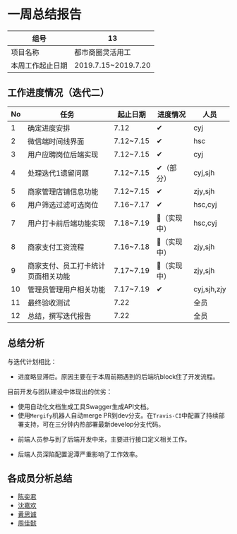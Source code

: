 # 一周总结报告

| 组号             | 13                  |
| ---------------- | ------------------- |
| 项目名称         | 都市商圈灵活用工    |
| 本周工作起止日期 | 2019.7.15~2019.7.20 |

## 工作进度情况（迭代二）


| No   | 任务                       | 起止日期  | 进度情况 | 人员    |
| ---- | -------------------------- | --------- | ------- | ------- |
| 1    | 确定进度安排               | 7.12      | ✔ | cyj     |
| 2    | 微信端时间线界面           | 7.12~7.15 | ✔ | hsc  |
| 3    | 用户应聘岗位后端实现                     | 7.12~7.15 | ✔ | cyj     |
| 4    | 处理迭代1遗留问题                        | 7.12~7.15 | ✔（部分） | cyj,sjh |
| 5    | 商家管理店铺信息功能      | 7.12~7.15 | ✔ | zjy,sjh |
| 6    | 用户筛选过滤可选岗位                     | 7.16~7.17 | ✔ | hsc,cyj |
| 7    | 用户打卡前后端功能实现                   | 7.18~7.19 | 🔵（实现中） | hsc,cyj |
| 8    | 商家支付工资流程                         | 7.16~7.18 | 🔵（实现中） | zjy,sjh |
| 9    | 商家支付、员工打卡统计页面相关功能 | 7.17~7.19 | 🔵（实现中） | zjy,sjh |
| 10 | 管理员管理用户相关功能 | 7.17~7.19 | ✔ | cyj,sjh,zjy |
| 11  | 最终验收测试                             | 7.22     |      | 全员    |
| 12  | 总结，撰写迭代报告                       | 7.22     |      | 全员    |

## 总结分析

与迭代计划相比：

- 进度略显滞后。原因主要在于本周前期遇到的后端坑block住了开发流程。

目前开发与团队建设中体现出的优劣：

* 使用自动化文档生成工具Swagger生成API文档。
* 使用`Mergify`机器人自动merge PR到dev分支。在`Travis-CI`中配置了持续部署支持，可在三分钟内热部署最新develop分支代码。

- 前端人员参与到了后端开发中来，主要进行接口定义相关工作。

* 后端人员深陷配置泥潭严重影响了工作效率。



## 各成员分析总结

- [陈奕君](陈奕君.md)
- [沈嘉欢](沈嘉欢.md)
- [黄思诚](黄思诚.md)
- [周佳懿](周佳懿.md)